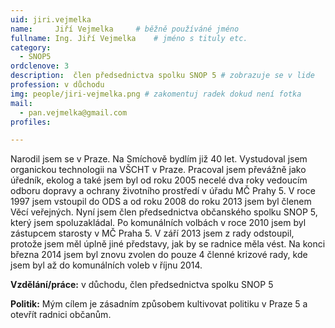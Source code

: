 ```yaml
---
uid: jiri.vejmelka
name:     Jiří Vejmelka  	# běžně používáné jméno
fullname: Ing. Jiří Vejmelka 	# jméno s tituly etc.
category:
  - SNOP5
ordclenove: 3
description:  člen předsednictva spolku SNOP 5 # zobrazuje se v lide
profession: v důchodu
img: people/jiri-vejmelka.png # zakomentuj radek dokud není fotka
mail:
  - pan.vejmelka@gmail.com
profiles:

---
```


Narodil jsem se v Praze. Na Smíchově bydlím již 40 let. Vystudoval jsem organickou technologii na VŠCHT v Praze. Pracoval jsem převážně jako úředník, ekolog a také jsem byl od roku 2005 necelé dva roky vedoucím odboru dopravy a ochrany životního prostředí v úřadu MČ Prahy 5. V roce 1997 jsem vstoupil do ODS a od roku 2008 do roku 2013 jsem byl členem Věcí veřejných. Nyní jsem člen předsednictva občanského spolku SNOP 5, který jsem spoluzakládal. Po komunálních volbách v roce 2010 jsem byl zástupcem starosty v MČ Praha 5. V září 2013 jsem z rady odstoupil, protože jsem měl úplně jiné představy, jak by se radnice měla vést. Na konci března 2014 jsem byl znovu zvolen do pouze 4 členné krizové rady, kde jsem byl až do komunálních voleb v říjnu 2014. 

**Vzdělání/práce:** v důchodu, člen předsednictva spolku SNOP 5

**Politik:** Mým cílem je zásadním způsobem kultivovat politiku v Praze 5 a otevřít radnici občanům.
